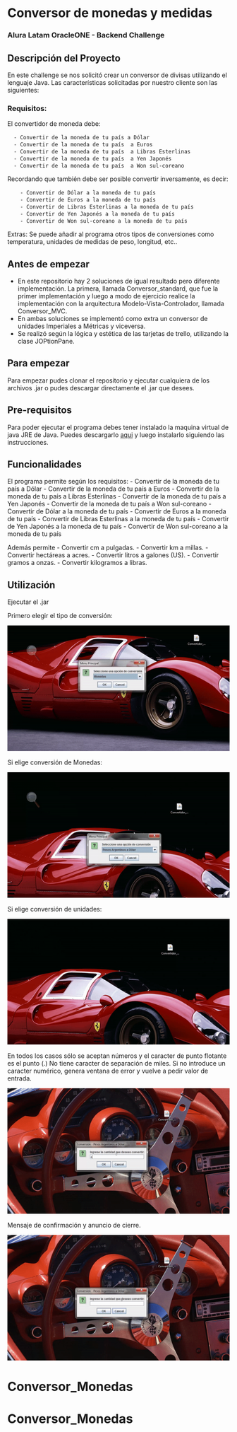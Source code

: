 # Conversor de monedas y medidas
### Alura Latam OracleONE - Backend Challenge

## Descripción del Proyecto

En este challenge se nos solicitó crear un conversor de divisas utilizando el lenguaje Java. Las características solicitadas por nuestro cliente son las siguientes:

### Requisitos: 

El convertidor de moneda debe:

      - Convertir de la moneda de tu país a Dólar
      - Convertir de la moneda de tu país  a Euros
      - Convertir de la moneda de tu país  a Libras Esterlinas
      - Convertir de la moneda de tu país  a Yen Japonés
      - Convertir de la moneda de tu país  a Won sul-coreano

Recordando que también debe ser posible convertir inversamente, es decir:

        - Convertir de Dólar a la moneda de tu país
        - Convertir de Euros a la moneda de tu país
        - Convertir de Libras Esterlinas a la moneda de tu país
        - Convertir de Yen Japonés a la moneda de tu país
        - Convertir de Won sul-coreano a la moneda de tu país

Extras:
Se puede añadir al programa otros tipos de conversiones como temperatura, unidades de medidas de peso, longitud, etc..

## Antes de empezar
 - En este repositorio hay 2 soluciones de igual resultado pero diferente implementación. La primera, llamada Conversor_standard, que fue la primer implementación y luego a modo de ejercicio realice la implementación con la arquitectura Modelo-Vista-Controlador, llamada Conversor_MVC. 
 - En ambas soluciones se implementó como extra un conversor de unidades Imperiales a Métricas y viceversa.           
 - Se realizó según la lógica y estética de las tarjetas de trello, utilizando la clase JOPtionPane.

## Para empezar
Para empezar pudes clonar el repositorio y ejecutar cualquiera de los archivos .jar o pudes descargar directamente el .jar que desees.

## Pre-requisitos
Para poder ejecutar el programa debes tener instalado la maquina virtual de java JRE de Java. Puedes descargarlo [aqui](https://www.java.com/en/download/) y luego instalarlo siguiendo las instrucciones.

## Funcionalidades
  El programa permite según los requisitos:
        - Convertir de la moneda de tu país a Dólar
        - Convertir de la moneda de tu país  a Euros
        - Convertir de la moneda de tu país  a Libras Esterlinas
        - Convertir de la moneda de tu país  a Yen Japonés
        - Convertir de la moneda de tu país  a Won sul-coreano
        - Convertir de Dólar a la moneda de tu país
        - Convertir de Euros a la moneda de tu país
        - Convertir de Libras Esterlinas a la moneda de tu país
        - Convertir de Yen Japonés a la moneda de tu país
        - Convertir de Won sul-coreano a la moneda de tu país

  Además permite
        - Convertir cm a pulgadas.
        - Convertir km a millas.
        - Convertir hectáreas a acres.
        - Convertir litros a galones (US).
        - Convertir gramos a onzas.
        - Convertir kilogramos a libras.

## Utilización

Ejecutar el .jar

Primero elegir el tipo de conversión:

![Alt Text](https://github.com/pabloboer/Conversor_Monedas/blob/master/menu_conversion.gif)

Si elige conversión de Monedas:

![Alt Text](https://github.com/pabloboer/Conversor_Monedas/blob/master/monedas.gif)

Si elige conversión de unidades:

![Alt Text](https://github.com/pabloboer/Conversor_Monedas/blob/master/metrico-imperial.gif)
 
En todos los casos sólo se aceptan números y el caracter de punto flotante es el punto (.)
No tiene caracter de separación de miles.
Si no introduce un caracter numérico, genera ventana de error y vuelve a pedir valor de entrada.

![Alt Text](https://github.com/pabloboer/Conversor_Monedas/blob/master/error.gif)

Mensaje de confirmación y anuncio de cierre.

![Alt Text](https://github.com/pabloboer/Conversor_Monedas/blob/master/fin.gif)


# Conversor_Monedas
# Conversor_Monedas